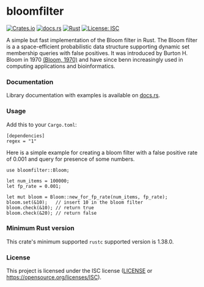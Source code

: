 # bloomfilter
[![Crates.io](https://img.shields.io/crates/v/bloomfilter.svg)](https://crates.io/crates/bloomfilter)
[![docs.rs](https://docs.rs/bloomfilter/badge.svg)](https://docs.rs/bloomfilter)
[![Rust](https://img.shields.io/badge/rust-1.38.0%2B-blue.svg?maxAge=3600)](https://github.com/jedisct1/rust-bloom-filter)
[![License: ISC](https://img.shields.io/badge/License-ISC-blue.svg)](https://github.com/jedisct1/rust-bloom-filter/blob/master/LICENSE)
 

A simple but fast implementation of the Bloom filter in Rust. The Bloom filter is a a space-efficient probabilistic data structure supporting dynamic set membership queries with false positives. It was introduced by Burton H. Bloom in 1970 [(Bloom, 1970)](https://dl.acm.org/doi/10.1145/362686.362692) and have since benn increasingly used in computing applications and bioinformatics.

### Documentation

Library documentation with examples is available on [docs.rs](https://docs.rs/bloomfilter).


### Usage

Add this to your `Cargo.toml`:

```
[dependencies]
regex = "1"
```

Here is a simple example for creating a bloom filter with a false positive rate of 0.001 and query for presence of some numbers.

```
use bloomfilter::Bloom;

let num_items = 100000;
let fp_rate = 0.001;

let mut bloom = Bloom::new_for_fp_rate(num_items, fp_rate);
bloom.set(&10);   // insert 10 in the bloom filter
bloom.check(&10); // return true
bloom.check(&20); // return false
```

### Minimum Rust version
This crate's minimum supported `rustc` supported version is 1.38.0.

### License
This project is licensed under the ISC license ([LICENSE](https://github.com/jedisct1/rust-bloom-filter/blob/master/LICENSE) or https://opensource.org/licenses/ISC).